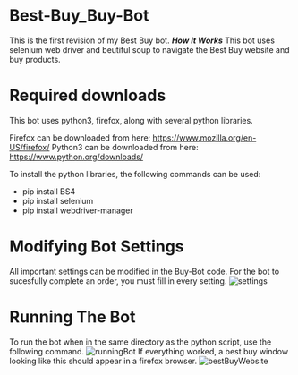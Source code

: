 # Best-Buy_Buy-Bot
This is the first revision of my Best Buy bot.
***How It Works***
This bot uses selenium web driver and beutiful soup to navigate the Best Buy website and buy products. 

# Required downloads
This bot uses python3, firefox, along with several python libraries. 

Firefox can be downloaded from here: https://www.mozilla.org/en-US/firefox/
Python3 can be downloaded from here: https://www.python.org/downloads/


To install the python libraries, the following commands can be used: 
- pip install BS4
- pip install selenium 
- pip install webdriver-manager


# Modifying Bot Settings
All important settings can be modified in the Buy-Bot code. For the bot to sucesfully complete an order, you must fill in every setting. 
![settings](https://user-images.githubusercontent.com/54713482/143315108-6c368eb7-a8df-4de4-9138-438548922284.PNG)


# Running The Bot
To run the bot when in the same directory as the python script, use the following command.
![runningBot](https://user-images.githubusercontent.com/54713482/143315327-2bcd0b4e-e9d9-4a15-a459-e2ade2504a91.PNG)
If everything worked, a best buy window looking like this should appear in a firefox browser. 
![bestBuyWebsite](https://user-images.githubusercontent.com/54713482/143315542-34bac8b9-e066-429b-88e6-c3c110bcb5f0.PNG)
